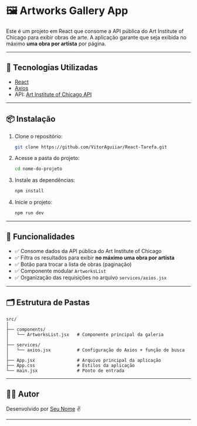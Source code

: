# 🖼️ Artworks Gallery App

Este é um projeto em React que consome a API pública do Art Institute of Chicago para exibir obras de arte. A aplicação garante que seja exibida no máximo **uma obra por artista** por página.

---

## 🚀 Tecnologias Utilizadas

- [React](https://reactjs.org/)
- [Axios](https://axios-http.com/)
- API: [Art Institute of Chicago API](https://api.artic.edu/docs/)

---

## 📦 Instalação

1. Clone o repositório:
   ```bash
   git clone https://github.com/VitorAguiiar/React-Tarefa.git
   ```

2. Acesse a pasta do projeto:
   ```bash
   cd nome-do-projeto
   ```

3. Instale as dependências:
   ```bash
   npm install
   ```

4. Inicie o projeto:
   ```bash
   npm run dev
   ```

---

## 🧠 Funcionalidades

- ✅ Consome dados da API pública do Art Institute of Chicago
- ✅ Filtra os resultados para exibir **no máximo uma obra por artista**
- ✅ Botão para trocar a lista de obras (paginação)
- ✅ Componente modular `ArtworksList`
- ✅ Organização das requisições no arquivo `services/axios.jsx`

---

## 🗂️ Estrutura de Pastas

```
src/
│
├── components/
│   └── ArtworksList.jsx   # Componente principal da galeria
│
├── services/
│   └── axios.jsx          # Configuração do Axios + função de busca
│
├── App.jsx                # Arquivo principal da aplicação
├── App.css                # Estilos da aplicação
└── main.jsx               # Ponto de entrada
```

---

## 🧑‍💻 Autor

Desenvolvido por [Seu Nome](https://github.com/VitorAguiiar) ✌️

---